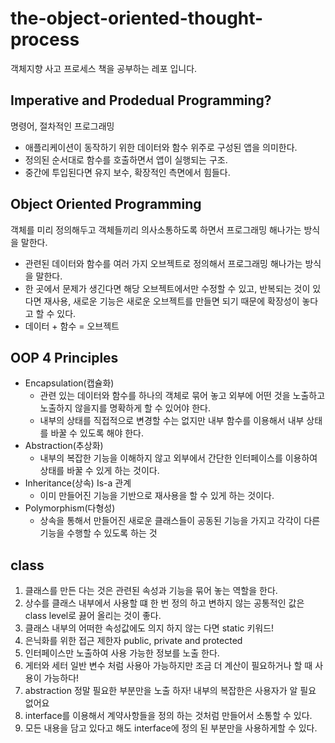 # the-object-oriented-thought-process
객체지향 사고 프로세스 책을 공부하는 레포 입니다.

## Imperative and Prodedual Programming?
명령어, 절차적인 프로그래밍 
- 애플리케이션이 동작하기 위한 데이터와 함수 위주로 구성된 앱을 의미한다.
- 정의된 순서대로 함수를 호출하면서 앱이 실행되는 구조.
- 중간에 투입된다면 유지 보수, 확장적인 측면에서 힘들다.

## Object Oriented Programming
객체를 미리 정의해두고 객체들끼리 의사소통하도록 하면서 프로그래밍 해나가는 방식을 말한다.
- 관련된 데이터와 함수를 여러 가지 오브젝트로 정의해서 프로그래밍 해나가는 방식을 말한다.
- 한 곳에서 문제가 생긴다면 해당 오브젝트에서만 수정할 수 있고, 반복되는 것이 있다면 재사용, 새로운 기능은 새로운 오브젝트를 만들면 되기 때문에 확장성이 놓다고 할 수 있다.
- 데이터 + 함수 = 오브젝트

## OOP 4 Principles
- Encapsulation(캡슐화)
    - 관련 있는 데이터와 함수를 하나의 객체로 묶어 놓고 외부에 어떤 것을 노출하고 노출하지 않을지를 명확하게 할 수 있어야 한다.
    - 내부의 상태를 직접적으로 변경할 수는 없지만 내부 함수를 이용해서 내부 상태를 바꿀 수 있도록 해야 한다.
- Abstraction(추상화)
    - 내부의 복잡한 기능을 이해하지 않고 외부에서 간단한 인터페이스를 이용하여 상태를 바꿀 수 있게 하는 것이다.
- Inheritance(상속) Is-a 관계
    - 이미 만들어진 기능을 기반으로 재사용을 할 수 있게 하는 것이다.
- Polymorphism(다형성)
    - 상속을 통해서 만들어진 새로운 클래스들이 공동된 기능을 가지고 각각이 다른 기능을 수행할 수 있도록 하는 것


## class 
1. 클래스를 만든 다는 것은 관련된 속성과 기능을 묶어 놓는 역할을 한다.
2. 상수를 클래스 내부에서 사용할 떄 한 번 정의 하고 변하지 않는 공통적인 값은 class level로 끓어 올리는 것이 좋다.
3. 클래스 내부의 어떠한 속성값에도 의지 하지 않는 다면 static 키워드!
4. 은닉화를 위한 접근 제한자 public, private and protected
5. 인터페이스만 노출하여 사용 가능한 정보를 노출 한다.
6. 게터와 세터 일반 변수 처럼 사용아 가능하지만 조금 더 계산이 필요하거나 할 때 사용이 가능하다!
7. abstraction 정말 필요한 부분만을 노출 하자! 내부의 복잡한은 사용자가 알 필요 없어요
8. interface를 이용해서 계약사항들을 정의 하는 것처럼 만들어서 소통할 수 있다.
9. 모든 내용을 담고 있다고 해도 interface에 정의 된 부분만을 사용하게할 수 있다.